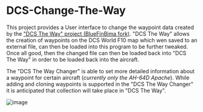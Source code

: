 # DCS-Change-The-Way
 This project provides a User interface to change the waypoint data created by the ["DCS The Way" project (BlueFinBima fork)](https://github.com/BlueFinBima/DCS-The-Way/).  "DCS The Way" allows the creation of waypoints on the DCS World F10 map which wen saved to an external file, can then be loaded into this program to be further tweaked.  Once all good, then the changed file can then be loaded back into "DCS The Way" in order to be loaded back into the aircraft.

The "DCS The Way Changer" is able to set more detailed information about a waypoint for certain aircraft (_currently only the AH-64D Apache_).  While adding and cloning waypoints is supported in the "DCS The Way Changer" it is anticipated that collection will take place in "DCS The Way".

![image](https://user-images.githubusercontent.com/18526232/183957505-771d2222-baee-4a72-ad7e-c9399c2a1174.png)
